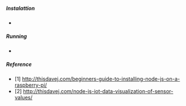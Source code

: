 ##### Instalattion
-

##### Running
-

##### Reference
- [1] http://thisdavej.com/beginners-guide-to-installing-node-js-on-a-raspberry-pi/
- [2] http://thisdavej.com/node-js-iot-data-visualization-of-sensor-values/
